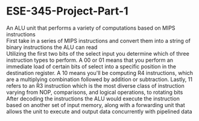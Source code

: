 # ESE-345-Project-Part-1
An ALU unit that performs a variety of computations based on MIPS instructions 
<br /> First take in a series of MIPS instructions and convert them into a string of binary instructions the ALU can read
<br /> Utilizing the first two bits of the select input you determine which of three instruction types to perform. A 00 or 01 means that you perform an immediate load of certain bits of select into a specific position in the destination register. A 10 means you'll be computing R4 instructions, which are a multiplying combination followed by addition or subtraction. Lastly, 11 refers to an R3 instruction which is the most diverse class of instruction varying from NOP, comparisons, and logical operations, to rotating bits
<br /> After decoding the instructions the ALU would execute the instruction based on another set of input memory, along with a forwarding unit that allows the unit to execute and output data concurrently with pipelined data
